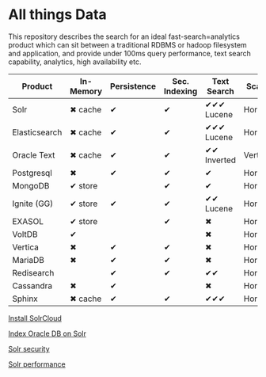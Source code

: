 # All things Data

This repository describes the search for an ideal fast-search=analytics product which can sit between a traditional RDBMS or hadoop filesystem and application, and provide under 100ms query performance, text search capability, analytics, high availability etc.

|Product|In-Memory|Persistence|Sec. Indexing|Text Search|Scalable|Availability|DR (CDCR)| InUse@WP|License|Lang.|Release|
|-------|---------|-----------|-------------|-----------|--------|------------|---------|---------|-------|-----|-------|
|Solr   | ✖ cache | ✔        | ✔           | ✔✔✔ Lucene| Horizontal  |  |  |  |  |   |   | 
|Elasticsearch| ✖ cache| ✔   | ✔           | ✔✔✔ Lucene| Horizontal |  |  |      |   |  |  | 
|Oracle Text | ✖ cache| ✔    | ✔           | ✔✔ Inverted| Vertical |  |  |       |  |  |   | 
|Postgresql| ✖    | ✔        | ✔           | ✔        | Horizontal|  |  |  |  |  |       | 
|MongoDB  | ✔ store|          | ✔          | ✔         | Horizontal |  |  |  |  |  |   | 
|Ignite (GG)| ✔ store | ✔    | ✔           | ✔✔ Lucene | Horizontal |  |  |  |  |  |   | 
|EXASOL| ✔ store |            | ✔           | ✖        | Horizontal |  |  |  |  |  |   | 
|VoltDB| ✔       |            |             | ✖        | Horizontal |  |  |  |  |  |   | 
|Vertica|✖       | ✔         | ✔           | ✖        | Horizontal |  |  |  |  |  |   | 
|MariaDB|✖       | ✔         | ✔           | ✖        | Horizontal |  |  |  |  |  |   | 
|Redisearch|      | ✔         |✔           | ✔✔       | Horizontal  |  |  |  |  |  |   | 
|Cassandra|✖     | ✔         |             | ✖        | Horizontal |  |  |  |  |  |   | 
|Sphinx| ✖ cache | ✔         | ✔           | ✔✔✔     | Horizontal |  |  |  |  |  |   | 


 [Install SolrCloud](install-solr-cloud/README.md)
 
 [Index Oracle DB on Solr](index-oracle-db/README.md)
 
 [Solr security](security/README.md)
 
 [Solr performance](solr-performance/README.md)
